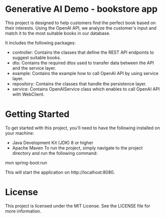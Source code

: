 # Generative AI Demo - bookstore app
This project is designed to help customers find the perfect book based on their interests.
Using the OpenAI API, we analyze the customer's input and match it to the most suitable books in our database.

It includes the following packages:

 - controller: Contains the classes that define the REST API endpoints to suggest suitable books.
 - dto: Contains the required dtos used to transfer data between the API and the service layer.
 - example: Contains the example how to call OpenAI API by using service layer.
 - repository: Contains the classes that handle the persistence layer.
 - service: Contains OpenAIService class which enables to call OpenAI API with WebClient.

# Getting Started
To get started with this project, you'll need to have the following installed on your machine:

- Java Development Kit (JDK) 8 or higher
- Apache Maven
To run the project, simply navigate to the project directory and run the following command:

mvn spring-boot:run

This will start the application on http://localhost:8080.

# License
This project is licensed under the MIT License. See the LICENSE file for more information.